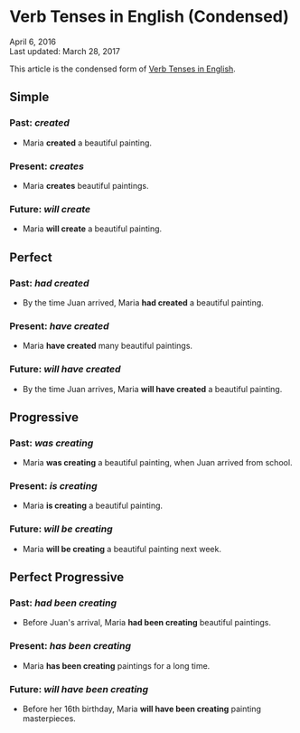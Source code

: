 Verb Tenses in English (Condensed)
==================================

<div class="center">April 6, 2016</div>
<div class="center">Last updated: March 28, 2017</div>

This article is the condensed form of [Verb Tenses in English](/en/verb-tenses).


Simple
------

### Past: *created*

- Maria __created__ a beautiful painting.

### Present: *creates*

- Maria __creates__ beautiful paintings.

### Future: *will create*

- Maria __will create__ a beautiful painting.


Perfect
-------

### Past: *had created*

- By the time Juan arrived, Maria __had created__ a beautiful painting.

### Present: *have created*

- Maria __have created__ many beautiful paintings.

### Future: *will have created*

- By the time Juan arrives, Maria __will have created__ a beautiful painting.


Progressive
-----------

### Past: *was creating*

- Maria __was creating__ a beautiful painting, when Juan arrived from school.

### Present: *is creating*

- Maria __is creating__ a beautiful painting.

### Future: *will be creating*

- Maria __will be creating__ a beautiful painting next week.


Perfect Progressive
-------------------

### Past: *had been creating*

- Before Juan's arrival, Maria __had been creating__ beautiful paintings.

### Present: *has been creating*

- Maria __has been creating__ paintings for a long time.

### Future: *will have been creating*

- Before her 16th birthday, Maria __will have been creating__ painting masterpieces.
